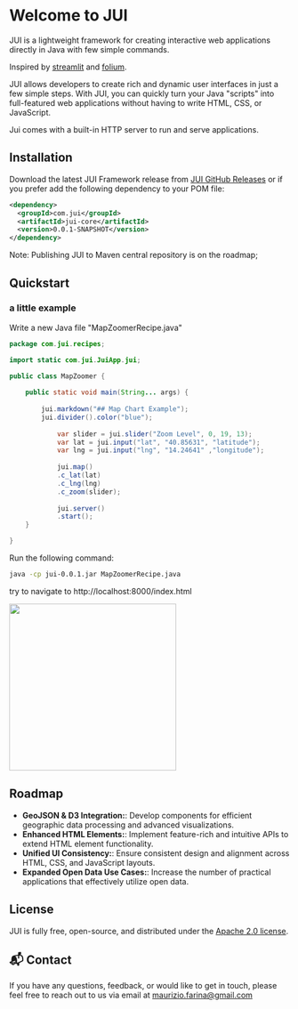 # Welcome to JUI
JUI is a lightweight framework for creating interactive web applications directly in Java with few simple commands.

Inspired by [streamlit](https://github.com/streamlit/streamlit) and [folium](https://github.com/python-visualization/folium).

JUI allows developers to create rich and dynamic user interfaces in just a few simple steps. With JUI, you can quickly turn your Java "scripts" into full-featured web applications without having to write HTML, CSS, or JavaScript.

Jui comes with a built-in HTTP server to run and serve applications.

## Installation

Download the latest JUI Framework release from [JUI GitHub Releases](https://github.com/mwzero/jui/releases) or if you prefer add the following dependency to your POM file:

```xml
<dependency>
  <groupId>com.jui</groupId>
  <artifactId>jui-core</artifactId>
  <version>0.0.1-SNAPSHOT</version>
</dependency>
```

Note: Publishing JUI to Maven central repository is on the roadmap; 

## Quickstart

### a little example

Write a new Java file "MapZoomerRecipe.java"

```java
package com.jui.recipes;

import static com.jui.JuiApp.jui;

public class MapZoomer {
	
	public static void main(String... args) {
		
		jui.markdown("## Map Chart Example");
		jui.divider().color("blue");
    	
    		var slider = jui.slider("Zoom Level", 0, 19, 13);
    		var lat = jui.input("lat", "40.85631", "latitude");
    		var lng = jui.input("lng", "14.24641" ,"longitude");
    	
    		jui.map()
			.c_lat(lat)
			.c_lng(lng)
			.c_zoom(slider);
    	
    		jui.server()
			.start();
	}

}
```

Run the following command:

```sh
java -cp jui-0.0.1.jar MapZoomerRecipe.java
```

try to navigate to http://localhost:8000/index.html

<img src="https://raw.githubusercontent.com/mwzero/jui/main/assets/images/little-example.gif" width="300">

## Roadmap

* **GeoJSON & D3 Integration:**: Develop components for efficient geographic data processing and advanced visualizations.
* **Enhanced HTML Elements:**: Implement feature-rich and intuitive APIs to extend HTML element functionality.
* **Unified UI Consistency:**: Ensure consistent design and alignment across HTML, CSS, and JavaScript layouts.
* **Expanded Open Data Use Cases:**: Increase the number of practical applications that effectively utilize open data.

## License
JUI is fully free, open-source, and distributed under the [Apache 2.0 license](https://www.apache.org/licenses/LICENSE-2.0).

## 📬 Contact

If you have any questions, feedback, or would like to get in touch, please feel free to reach out to us via email at [maurizio.farina@gmail.com](mailto:mauirizio.farina@gmail.com)
